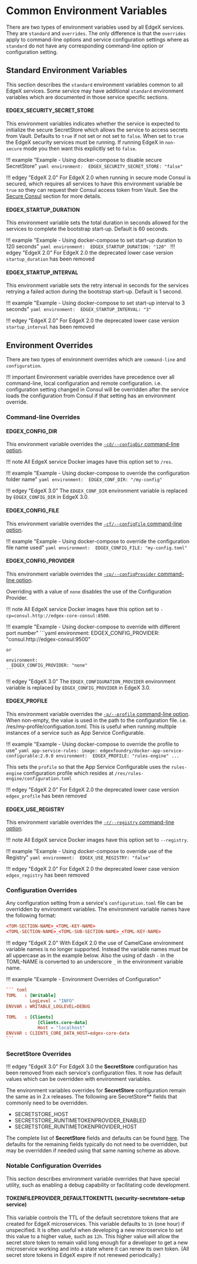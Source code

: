 # Common Environment Variables

There are two types of environment variables used by all EdgeX services. They are `standard` and `overrides`. The only difference is that the `overrides` apply to command-line options and service configuration settings where as `standard` do not have any corresponding command-line option or configuration setting.

## Standard Environment Variables

This section describes the `standard` environment variables common to all EdgeX services. Some service may have additional  `standard` environment variables which are documented in those service specific sections.

#### EDGEX_SECURITY_SECRET_STORE

This environment variables indicates whether the service is expected to initialize the secure SecretStore which allows the service to access secrets from Vault. Defaults to `true` if not set or not set to `false`. When set to `true` the EdgeX security services must be running. If running EdgeX in `non-secure` mode you then want this explicitly set to `false`.

!!! example "Example - Using docker-compose to disable secure SecretStore"
    ```yaml
    environment: 
      EDGEX_SECURITY_SECRET_STORE: "false"
    ```

!!! edgey "EdgeX 2.0"
    For EdgeX 2.0 when running in secure mode Consul is secured,  which requires all services to have this environment variable be `true` so they can request their Consul access token from Vault. See the [Secure Consul](https://docs.edgexfoundry.org/2.0/security/Ch-Secure-Consul/) section for more details.

#### EDGEX_STARTUP_DURATION

This environment variable sets the total duration in seconds allowed for the services to complete the bootstrap start-up. Default is 60 seconds.

!!! example "Example - Using docker-compose to set start-up duration to 120 seconds"
    ```yaml
    environment: 
      EDGEX_STARTUP_DURATION: "120"
    ```
!!! edgey "EdgeX 2.0"
    For EdgeX 2.0 the deprecated lower case version `startup_duration` has been removed

#### EDGEX_STARTUP_INTERVAL

This environment variable sets the retry interval in seconds for the services retrying a failed action during the bootstrap start-up. Default is 1 second.

!!! example "Example - Using docker-compose to set start-up interval to 3 seconds"
    ```yaml
    environment: 
      EDGEX_STARTUP_INTERVAL: "3"
    ```

!!! edgey "EdgeX 2.0"
    For EdgeX 2.0 the deprecated lower case version `startup_interval` has been removed

## Environment Overrides

There are two types of environment overrides which are `command-line` and `configuration`. 

!!! important
    Environment variable overrides have precedence over all command-line, local configuration and remote configuration. i.e. configuration setting changed in Consul will be overridden after the service loads the configuration from Consul if that setting has an environment override.

### Command-line Overrides

#### EDGEX_CONFIG_DIR

This environment variable overrides the [`-cd/--configDir` command-line option](../CommonCommandLineOptions/#confdir). 

!!! note
     All EdgeX service Docker images have this option set to `/res`.

!!! example "Example - Using docker-compose to override the configuration folder name"
    ```yaml
    environment: 
      EDGEX_CONF_DIR: "/my-config"
    ```

!!! edgey "EdgeX 3.0"
    The `EDGEX_CONF_DIR` environment variable is replaced by `EDGEX_CONFIG_DIR` in EdgeX 3.0.

#### EDGEX_CONFIG_FILE

This environment variable overrides the [`-cf/--configFile` command-line option](../CommonCommandLineOptions#file).

!!! example "Example - Using docker-compose to override the configuration file name used"
    ```yaml
    environment: 
      EDGEX_CONFIG_FILE: "my-config.toml"
    ```

#### EDGEX_CONFIG_PROVIDER

This environment variable overrides the [`-cp/--configProvider` command-line option](../CommonCommandLineOptions#config-provider). 

Overriding with a value of `none` disables the use of the Configuration Provider.

!!! note
    All EdgeX service Docker images have this option set to `-cp=consul.http://edgex-core-consul:8500`.

!!! example "Example - Using docker-compose to override with different port number"
    ```yaml
    environment: 
      EDGEX_CONFIG_PROVIDER: "consul.http://edgex-consul:9500"
    
    or
    
    environment: 
      EDGEX_CONFIG_PROVIDER: "none"
    ```

!!! edgey "EdgeX 3.0"
    The `EDGEX_CONFIGURATION_PROVIDER` environment variable is replaced by `EDGEX_CONFIG_PROVIDER` in EdgeX 3.0.

#### EDGEX_PROFILE

This environment variable overrides the [`-p/--profile` command-line option](../CommonCommandLineOptions#profile). When non-empty,  the value is used in the path to the configuration file. i.e. /res/my-profile/configuation.toml.  This is useful when running multiple instances of a service such as App Service Configurable.

!!! example "Example - Using docker-compose to override the profile to use"
    ```yaml
    app-service-rules:
        image: edgexfoundry/docker-app-service-configurable:2.0.0
        environment: 
          EDGEX_PROFILE: "rules-engine"
        ...
    ```

This sets the `profile` so that the App Service Configurable uses the `rules-engine` configuration profile which resides at `/res/rules-engine/configuration.toml`

!!! edgey "EdgeX 2.0"
    For EdgeX 2.0 the deprecated lower case version `edgex_profile` has been removed

#### EDGEX_USE_REGISTRY

This environment variable overrides the [`-r/--registry` command-line option](../CommonCommandLineOptions#registry). 

!!! note
    All EdgeX service Docker images have this option set to `--registry`.

!!! example "Example - Using docker-compose to override use of the Registry"
    ```yaml
    environment: 
      EDGEX_USE_REGISTRY: "false"
    ```

!!! edgey "EdgeX 2.0"
    For EdgeX 2.0 the deprecated lower case version `edgex_registry` has been removed

### Configuration Overrides

Any configuration setting from a service's `configuration.toml` file can be overridden by environment variables. The environment variable names have the following format:

```toml
<TOM-SECTION-NAME>_<TOML-KEY-NAME>
<TOML-SECTION-NAME>_<TOML-SUB-SECTION-NAME>_<TOML-KEY-NAME>
```

!!! edgey "EdgeX 2.0"
    With EdgeX 2.0 the use of CamelCase environment variable names is no longer supported. Instead the variable names must be all uppercase as in the example below. Also the using of dash `-` in the TOML-NAME is converted to an underscore `_` in the environment variable name.

!!! example "Example - Environment Overrides of Configuration"

~~~toml
``` toml   
TOML   : [Writable]    
		 LogLevel = "INFO"    
ENVVAR : WRITABLE_LOGLEVEL=DEBUG    

TOML   : [Clients]
  			[Clients.core-data]
  			Host = "localhost"
ENVVAR : CLIENTS_CORE_DATA_HOST=edgex-core-data    
```    
~~~

### SecretStore Overrides

!!! edgey "EdgeX 3.0"
    For EdgeX 3.0 the **SecretStore** configuration has been removed from each service's configuration files. It now has default values which can be overridden with environment variables.

The environment variables overrides for **SecretStore** configuration remain the same as in 2.x releases. The following are SecretStore** fields that commonly need to be overridden.

- SECRETSTORE_HOST
- SECRETSTORE_RUNTIMETOKENPROVIDER_ENABLED
- SECRETSTORE_RUNTIMETOKENPROVIDER_HOST

The  complete list of **SecretStore** fields and defaults can be found [here](https://github.com/edgexfoundry/go-mod-bootstrap/blob/main/config/types.go#L164-L187). The defaults for the remaining fields typically do not need to be overridden, but may be overridden if needed using that same naming scheme as above.

### Notable Configuration Overrides

This section describes environment variable overrides that have special utility,
such as enabling a debug capability or facilitating code development.

#### TOKENFILEPROVIDER_DEFAULTTOKENTTL (security-secretstore-setup service)

This variable controls the TTL of the default secretstore tokens that are created for EdgeX microservices.
This variable defaults to `1h` (one hour) if unspecified.
It is often useful when developing a new microservice to set this value to a higher value, such as `12h`.
This higher value will allow the secret store token to remain valid long enough
for a developer to get a new microservice working and into a state where it can renew its own token.
(All secret store tokens in EdgeX expire if not renewed periodically.)